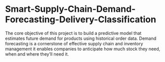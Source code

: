 # Smart-Supply-Chain-Demand-Forecasting-Delivery-Classification
The core objective of this project is to build a predictive model that estimates future demand for products using historical order data. Demand forecasting is a cornerstone of effective supply chain and inventory management  it enables companies to anticipate how much stock they need, when and where they’ll need it.
